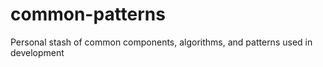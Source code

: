 # common-patterns
Personal stash of common components, algorithms, and patterns used in development
